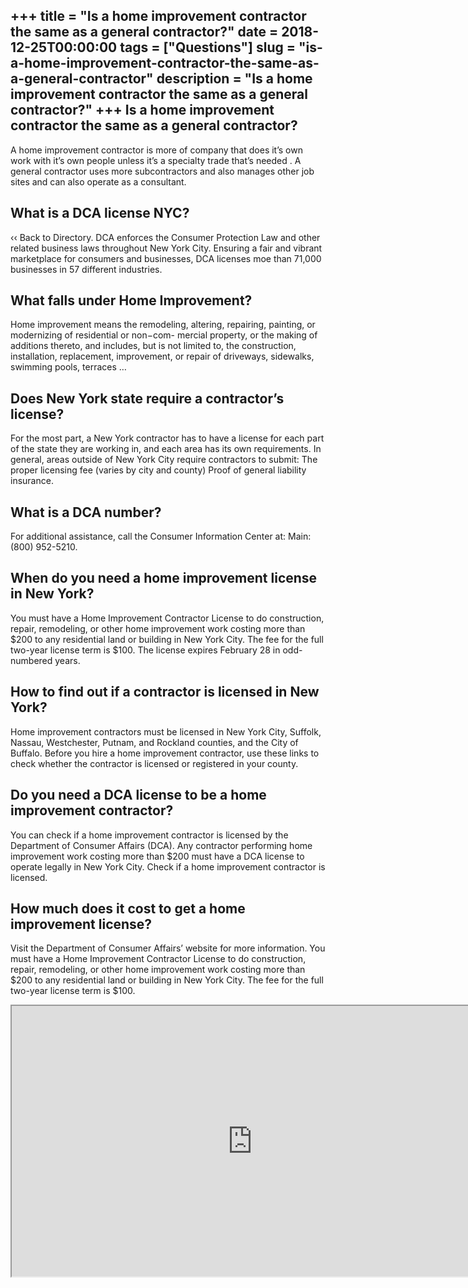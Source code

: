 +++
title = "Is a home improvement contractor the same as a general contractor?"
date = 2018-12-25T00:00:00
tags = ["Questions"]
slug = "is-a-home-improvement-contractor-the-same-as-a-general-contractor"
description = "Is a home improvement contractor the same as a general contractor?"
+++
Is a home improvement contractor the same as a general contractor?
------------------------------------------------------------------

A home improvement contractor is more of company that does it’s own work with it’s own people unless it’s a specialty trade that’s needed . A general contractor uses more subcontractors and also manages other job sites and can also operate as a consultant.

What is a DCA license NYC?
--------------------------

‹‹ Back to Directory. DCA enforces the Consumer Protection Law and other related business laws throughout New York City. Ensuring a fair and vibrant marketplace for consumers and businesses, DCA licenses moe than 71,000 businesses in 57 different industries.

What falls under Home Improvement?
----------------------------------

Home improvement means the remodeling, altering, repairing, painting, or modernizing of residential or non−com- mercial property, or the making of additions thereto, and includes, but is not limited to, the construction, installation, replacement, improvement, or repair of driveways, sidewalks, swimming pools, terraces …

Does New York state require a contractor’s license?
---------------------------------------------------

For the most part, a New York contractor has to have a license for each part of the state they are working in, and each area has its own requirements. In general, areas outside of New York City require contractors to submit: The proper licensing fee (varies by city and county) Proof of general liability insurance.

What is a DCA number?
---------------------

For additional assistance, call the Consumer Information Center at: Main: (800) 952-5210.

When do you need a home improvement license in New York?
--------------------------------------------------------

You must have a Home Improvement Contractor License to do construction, repair, remodeling, or other home improvement work costing more than $200 to any residential land or building in New York City. The fee for the full two-year license term is $100. The license expires February 28 in odd-numbered years.

How to find out if a contractor is licensed in New York?
--------------------------------------------------------

Home improvement contractors must be licensed in New York City, Suffolk, Nassau, Westchester, Putnam, and Rockland counties, and the City of Buffalo. Before you hire a home improvement contractor, use these links to check whether the contractor is licensed or registered in your county.

Do you need a DCA license to be a home improvement contractor?
--------------------------------------------------------------

You can check if a home improvement contractor is licensed by the Department of Consumer Affairs (DCA). Any contractor performing home improvement work costing more than $200 must have a DCA license to operate legally in New York City. Check if a home improvement contractor is licensed.

How much does it cost to get a home improvement license?
--------------------------------------------------------

Visit the Department of Consumer Affairs’ website for more information. You must have a Home Improvement Contractor License to do construction, repair, remodeling, or other home improvement work costing more than $200 to any residential land or building in New York City. The fee for the full two-year license term is $100.

<iframe allow="accelerometer; autoplay; clipboard-write; encrypted-media; gyroscope; picture-in-picture" allowfullscreen="" class="__youtube_prefs__  epyt-is-override  no-lazyload" data-no-lazy="1" data-origheight="433" data-origwidth="770" data-skipgform_ajax_framebjll="" height="433" id="_ytid_73944" loading="lazy" src="https://www.youtube.com/embed/ddnF8j9uJC4?enablejsapi=1&autoplay=0&cc_load_policy=0&cc_lang_pref=&iv_load_policy=1&loop=0&modestbranding=0&rel=1&fs=1&playsinline=0&autohide=2&theme=dark&color=red&controls=1&" title="YouTube player" width="770"></iframe>